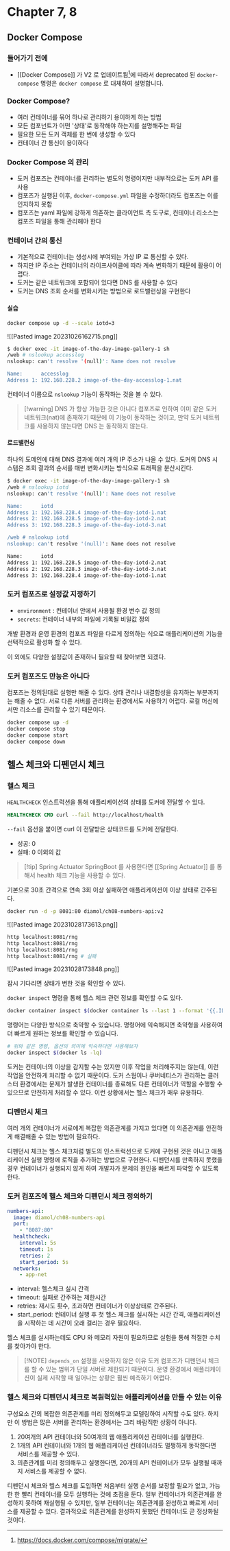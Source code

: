 # Chapter 7, 8

## Docker Compose

### 들어가기 전에

- [[Docker Compose]] 가 V2 로 업데이트됨[^1]에 따라서 deprecated 된 `docker-compose` 명령은 `docker compose` 로 대체하여 설명합니다.

### Docker Compose?

- 여러 컨테이너를 묶어 하나로 관리하기 용이하게 하는 방법
- 모든 컴포넌트가 어떤 '상태'로 동작해야 하는지를 설명해주는 파일
- 필요한 모든 도커 객체를 한 번에 생성할 수 있다
- 컨테이너 간 통신이 용이하다

### Docker Compose 의 관리

- 도커 컴포즈는 컨테이너를 관리하는 별도의 명령이지만 내부적으로는 도커 API 를 사용
- 컴포즈가 실행된 이후, `docker-compose.yml` 파일을 수정하더라도 컴포즈는 이를 인지하지 못함
- 컴포즈는 yaml 파일에 강하게 의존하는 클라이언트 측 도구로, 컨테이너 리소스는 컴포즈 파일을 통해 관리해야 한다

### 컨테이너 간의 통신

- 기본적으로 컨테이너는 생성시에 부여되는 가상 IP 로 통신할 수 있다.
- 하지만 IP 주소는 컨테이너의 라이프사이클에 따라 계속 변화하기 때문에 활용이 어렵다.
- 도커는 같은 네트워크에 포함되어 있다면 DNS 를 사용할 수 있다
- 도커는 DNS 조회 순서를 변화시키는 방법으로 로드밸런싱을 구현한다

#### 실습

 ```bash
docker compose up -d --scale iotd=3
```

![[Pasted image 20231026162715.png]]

```bash
$ docker exec -it image-of-the-day-image-gallery-1 sh
/web # nslookup accesslog
nslookup: can't resolve '(null)': Name does not resolve

Name:      accesslog
Address 1: 192.168.228.2 image-of-the-day-accesslog-1.nat
```

컨테이너 이름으로 `nslookup` 기능이 동작하는 것을 볼 수 있다. 

> [!warning] DNS 가 항상 가능한 것은 아니다
> 컴포즈로 인하여 이미 같은 도커 네트워크(nat)에 존재하기 때문에 이 기능이 동작하는 것이고, 만약 도커 네트워크를 사용하지 않는다면 DNS 는 동작하지 않는다.

#### 로드밸런싱

하나의 도메인에 대해 DNS 결과에 여러 개의 IP 주소가 나올 수 있다. 도커의 DNS 시스템은 조회 결과의 순서를 매번 변화시키는 방식으로 트래픽을 분산시킨다.

```bash
$ docker exec -it image-of-the-day-image-gallery-1 sh
/web # nslookup iotd
nslookup: can't resolve '(null)': Name does not resolve

Name:      iotd
Address 1: 192.168.228.4 image-of-the-day-iotd-1.nat
Address 2: 192.168.228.5 image-of-the-day-iotd-2.nat
Address 3: 192.168.228.3 image-of-the-day-iotd-3.nat

/web # nslookup iotd
nslookup: can't resolve '(null)': Name does not resolve

Name:      iotd
Address 1: 192.168.228.5 image-of-the-day-iotd-2.nat
Address 2: 192.168.228.3 image-of-the-day-iotd-3.nat
Address 3: 192.168.228.4 image-of-the-day-iotd-1.nat
```

### 도커 컴포즈로 설정값 지정하기

- `environment` : 컨테이너 안에서 사용될 환경 변수 값 정의
- `secrets`: 컨테이너 내부의 파일에 기록될 비밀값 정의

개발 환경과 운영 환경의 컴포즈 파일을 다르게 정의하는 식으로 애플리케이션의 기능을 선택적으로 활성화 할 수 있다.

이 외에도 다양한 설정값이 존재하니 필요할 때 찾아보면 되겠다.

### 도커 컴포즈도 만능은 아니다

컴포즈는 정의된대로 실행만 해줄 수 있다. 상태 관리나 내결함성을 유지하는 부분까지는 해줄 수 없다. 서로 다른 서버를 관리하는 환경에서도 사용하기 어렵다. 로컬 머신에서만 리소스를 관리할 수 있기 때문이다.

```bash
docker compose up -d
docker compose stop
docker compose start
docker compose down
```

## 헬스 체크와 디펜던시 체크

### 헬스 체크

`HEALTHCHECK` 인스트럭션을 통해 애플리케이션의 상태를 도커에 전달할 수 있다.

```dockerfile
HEALTHCHECK CMD curl --fail http://localhost/health
```

`--fail` 옵션을 붙이면 curl 이 전달받은 상태코드를 도커에 전달한다.

- 성공: 0
- 실패: 0 이외의 값

> [!tip] Spring Actuator
> SpringBoot 를 사용한다면 [[Spring Actuator]] 를 통해서 health 체크 기능을 사용할 수 있다.

기본으로 30초 간격으로 연속 3회 이상 실패하면 애플리케이션이 이상 상태로 간주된다.

```bash
docker run -d -p 8081:80 diamol/ch08-numbers-api:v2
```

![[Pasted image 20231028173613.png]]

```bash
http localhost:8081/rng
http localhost:8081/rng
http localhost:8081/rng
http localhost:8081/rng # 실패
```

![[Pasted image 20231028173848.png]]

잠시 기다리면 상태가 변한 것을 확인할 수 있다.

`docker inspect` 명령을 통해 헬스 체크 관련 정보를 확인할 수도 있다.

```bash
docker container inspect $(docker container ls --last 1 --format '{{.ID}}')
```

명령어는 다양한 방식으로 축약할 수 있습니다. 명령어에 익숙해지면 축약형을 사용하여 더 빠르게 원하는 정보를 확인할 수 있습니다.

```bash
# 위와 같은 명령, 옵션의 의미에 익숙하다면 사용해보자
docker inspect $(docker ls -lq)
```

도커는 컨테이너의 이상을 감지할 수는 있지만 이후 작업을 처리해주지는 않는데, 이런 작업을 안전하게 처리할 수 없기 때문이다. 도커 스웜이나 쿠버네티스가 관리하는 클러스터 환경에서는 문제가 발생한 컨테이너를 종료해도 다른 컨테이너가 역할을 수행할 수 있으므로 안전하게 처리할 수 있다. 이런 상황에서는 헬스 체크가 매우 유용하다.

### 디펜던시 체크

여러 개의 컨테이너가 서로에게 복잡한 의존관계를 가지고 있다면 이 의존관계를 안전하게 해결해줄 수 있는 방법이 필요하다.

디펜던시 체크는 헬스 체크처럼 별도의 인스트럭션으로 도커에 구현된 것은 아니고 애플리케이션 실행 명령에 로직을 추가하는 방법으로 구현한다. 디펜던시를 만족하지 못했을 경우 컨테이너가 실행되지 않게 하여 개발자가 문제의 원인을 빠르게 파악할 수 있도록 한다.

### 도커 컴포즈에 헬스 체크와 디펜던시 체크 정의하기

```yaml
numbers-api:
  image: diamol/ch08-numbers-api
  port:
    - "8087:80"
  healthcheck:
    interval: 5s
    timeout: 1s
    retries: 2
    start_period: 5s
  networks:
    - app-net
```

- interval: 헬스체크 실시 간격
- timeout: 실패로 간주하는 제한시간
- retries: 재시도 횟수, 초과하면 컨테이너가 이상상태로 간주된다.
- start_period: 컨테이너 실행 후 첫 헬스 체크를 실시하는 시간 간격, 애플리케이션을 시작하는 데 시간이 오래 걸리는 경우 필요하다.

헬스 체크를 실시하는데도 CPU 와 메모리 자원이 필요하므로 실험을 통해 적절한 수치를 찾아가야 한다.

> [!NOTE] `depends_on` 설정을 사용하지 않은 이유
> 도커 컴포즈가 디펜던시 체크를 할 수 있는 범위가 단일 서버로 제한되기 때문이다. 운영 환경에서 애플리케이션이 실제 시작할 때 일어나는 상황은 훨씬 예측하기 어렵다.

### 헬스 체크와 디펜던시 체크로 복원력있는 애플리케이션을 만들 수 있는 이유

구성요소 간의 복잡한 의존관계를 미리 정의해두고 모델링하여 시작할 수도 있다. 하지만 이 방법은 많은 서버를 관리하는 환경에서는 그리 바람직한 상황이 아니다.

1. 20여개의 API 컨테이너와 50여개의 웹 애플리케이션 컨테이너를 실행한다.
2. 1개의 API 컨테이너와 1개의 웹 애플리케이션 컨테이너라도 멀쩡하게 동작한다면 서비스를 제공할 수 있다.
3. 의존관계를 미리 정의해두고 실행한다면, 20개의 API 컨테이너가 모두 실행될 때까지 서비스를 제공할 수 없다.

디펜던시 체크와 헬스 체크를 도입하면 처음부터 실행 순서를 보장할 필요가 없고, 가능한 한 빨리 컨테이너를 모두 실행하는 것에 초점을 둔다. 일부 컨테이너가 의존관계를 완성하지 못하여 재실행될 수 있지만, 일부 컨테이너는 의존관계를 완성하고 빠르게 서비스를 제공할 수 있다. 결과적으로 의존관계를 완성하지 못했던 컨테이너도 곧 정상화될 것이다.

[^1]: https://docs.docker.com/compose/migrate/
